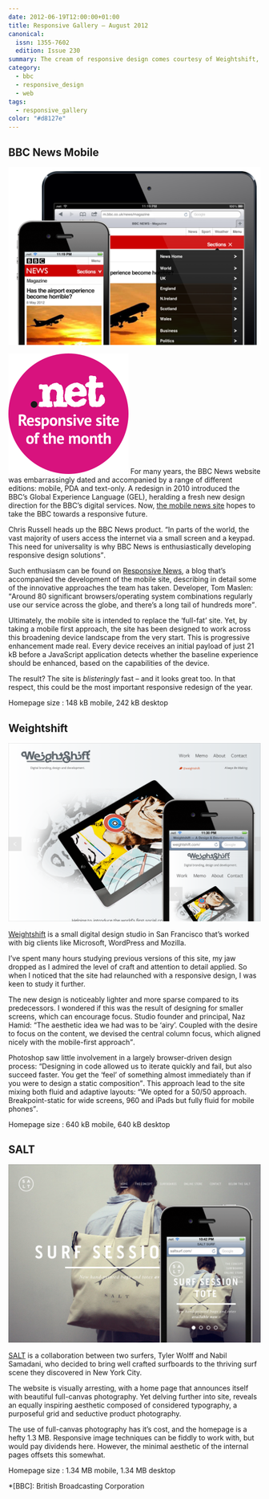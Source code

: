 ```yaml
---
date: 2012-06-19T12:00:00+01:00
title: Responsive Gallery – August 2012
canonical:
  issn: 1355-7602
  edition: Issue 230
summary: The cream of responsive design comes courtesy of Weightshift, SALT and BBC News Mobile.
category:
  - bbc
  - responsive_design
  - web
tags:
  - responsive_gallery
color: "#d8127e"
---
```


## BBC News Mobile

![BBC News Mobile homepage on a mobile phone with a screenshot of the same page shown on a tablet behind.](/media/2012/171/a1/bbc_news_mobile.png)

![Responsive site of the month](/media/2012/143/a2/site_of_the_month.svg) For many years, the BBC News website was embarrassingly dated and accompanied by a range of different editions: mobile, PDA and text-only. A redesign in 2010 introduced the BBC’s Global Experience Language (GEL), heralding a fresh new design direction for the BBC’s digital services. Now, [the mobile news site][1] hopes to take the BBC towards a responsive future.

Chris Russell heads up the BBC News product. <q>In parts of the world, the vast majority of users access the internet via a small screen and a keypad. This need for universality is why BBC News is enthusiastically developing responsive design solutions</q>.

Such enthusiasm can be found on [Responsive News][2], a blog that’s accompanied the development of the mobile site, describing in detail some of the innovative approaches the team has taken. Developer, Tom Maslen: <q>Around 80 significant browsers/operating system combinations regularly use our service across the globe, and there’s a long tail of hundreds more</q>.

Ultimately, the mobile site is intended to replace the ‘full-fat’ site. Yet, by taking a mobile first approach, the site has been designed to work across this broadening device landscape from the very start. This is progressive enhancement made real. Every device receives an initial payload of just 21 kB before a JavaScript application detects whether the baseline experience should be enhanced, based on the capabilities of the device.

The result? The site is _blisteringly_ fast – and it looks great too. In that respect, this could be the most important responsive redesign of the year.

Homepage size
: 148 kB mobile, 242 kB desktop

## Weightshift

![Weightshift homepage on a mobile phone with a screenshot of the desktop layout behind.](/media/2012/171/a1/weightshift.png)

[Weightshift][3] is a small digital design studio in San Francisco that’s worked with big clients like Microsoft, WordPress and Mozilla.

I’ve spent many hours studying previous versions of this site, my jaw dropped as I admired the level of craft and attention to detail applied. So when I noticed that the site had relaunched with a responsive design, I was keen to study it further.

The new design is noticeably lighter and more sparse compared to its predecessors. I wondered if this was the result of designing for smaller screens, which can encourage focus. Studio founder and principal, Naz Hamid: <q>The aesthetic idea we had was to be ‘airy’. Coupled with the desire to focus on the content, we devised the central column focus, which aligned nicely with the mobile-first approach</q>.

Photoshop saw little involvement in a largely browser-driven design process: <q>Designing in code allowed us to iterate quickly and fail, but also succeed faster. You get the ‘feel’ of something almost immediately than if you were to design a static composition</q>. This approach lead to the site mixing both fluid and adaptive layouts: <q>We opted for a 50/50 approach. Breakpoint-static for wide screens, 960 and iPads but fully fluid for mobile phones</q>.

Homepage size
: 640 kB mobile, 640 kB desktop

## SALT

![SALT homepage on a mobile phone with a screenshot of the desktop layout behind.](/media/2012/171/a1/salt.png)

[SALT][4] is a collaboration between two surfers, Tyler Wolff and Nabil Samadani, who decided to bring well crafted surfboards to the thriving surf scene they discovered in New York City.

The website is visually arresting, with a home page that announces itself with beautiful full-canvas photography. Yet delving further into site, reveals an equally inspiring aesthetic composed of considered typography, a purposeful grid and seductive product photography.

The use of full-canvas photography has it’s cost, and the homepage is a hefty 1.3 MB. Responsive image techniques can be fiddly to work with, but would pay dividends here. However, the minimal aesthetic of the internal pages offsets this somewhat.

Homepage size
: 1.34 MB mobile, 1.34 MB desktop

[1]: https://m.bbc.co.uk/news
[2]: https://blog.responsivenews.co.uk/
[3]: https://weightshift.com
[4]: https://www.saltsurf.com

*[BBC]: British Broadcasting Corporation
